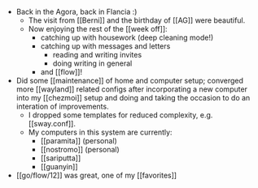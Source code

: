 - Back in the Agora, back in Flancia :)
  - The visit from [[Berni]] and the birthday of [[AG]] were beautiful.
  - Now enjoying the rest of the [[week off]]:
    - catching up with housework (deep cleaning mode!)
    - catching up with messages and letters
      - reading and writing invites
      - doing writing in general
    - and [[flow]]!
- Did some [[maintenance]] of home and computer setup; converged more [[wayland]] related configs after incorporating a new computer into my [[chezmoi]] setup and doing and taking the occasion to do an interation of improvements.
  - I dropped some templates for reduced complexity, e.g. [[sway.conf]].
  - My computers in this system are currently:
    - [[paramita]] (personal)
    - [[nostromo]] (personal)
    - [[sariputta]]
    - [[guanyin]]
- [[go/flow/12]] was great, one of my [[favorites]]